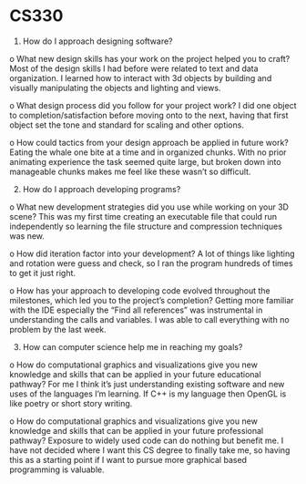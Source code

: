# CS330

1.	How do I approach designing software?
	
o	What new design skills has your work on the project helped you to craft?
Most of the design skills I had before were related to text and data organization. I learned how to interact with 3d objects by building and visually manipulating the objects and lighting and views.

o	What design process did you follow for your project work?
I did one object to completion/satisfaction before moving onto to the next, having that first object set the tone and standard for scaling and other options.

o	How could tactics from your design approach be applied in future work?
Eating the whale one bite at a time and in organized chunks. With no prior animating experience the task seemed quite large, but broken down into manageable chunks makes me feel like these wasn’t so difficult. 

2.	How do I approach developing programs?

o	What new development strategies did you use while working on your 3D scene?
This was my first time creating an executable file that could run independently so learning the file structure and compression techniques was new.

o	How did iteration factor into your development?
A lot of things like lighting and rotation were guess and check, so I ran the program hundreds of times to get it just right.

o	How has your approach to developing code evolved throughout the milestones, which led you to the project’s completion?
Getting more familiar with the IDE especially the “Find all references” was instrumental in understanding the calls and variables. I was able to call everything with no problem by the last week.

3.	How can computer science help me in reaching my goals?
	
o	How do computational graphics and visualizations give you new knowledge and skills that can be applied in your future educational pathway?
For me I think it’s just understanding existing software and new uses of the languages I’m learning. If C++ is my language then OpenGL is like poetry or short story writing.

o	How do computational graphics and visualizations give you new knowledge and skills that can be applied in your future professional pathway?
Exposure to widely used code can do nothing but benefit me. I have not decided where I want this CS degree to finally take me, so having this as a starting point if I want to pursue more graphical based programming is valuable. 

